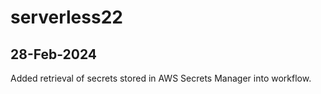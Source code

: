# serverless22

## 28-Feb-2024
Added retrieval of secrets stored in AWS Secrets Manager into workflow. 